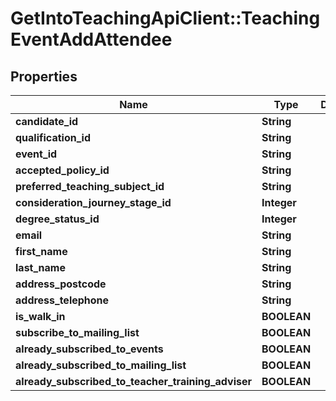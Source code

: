 # GetIntoTeachingApiClient::TeachingEventAddAttendee

## Properties
Name | Type | Description | Notes
------------ | ------------- | ------------- | -------------
**candidate_id** | **String** |  | [optional] 
**qualification_id** | **String** |  | [optional] 
**event_id** | **String** |  | 
**accepted_policy_id** | **String** |  | 
**preferred_teaching_subject_id** | **String** |  | [optional] 
**consideration_journey_stage_id** | **Integer** |  | [optional] 
**degree_status_id** | **Integer** |  | [optional] 
**email** | **String** |  | 
**first_name** | **String** |  | 
**last_name** | **String** |  | 
**address_postcode** | **String** |  | [optional] 
**address_telephone** | **String** |  | [optional] 
**is_walk_in** | **BOOLEAN** |  | [optional] 
**subscribe_to_mailing_list** | **BOOLEAN** |  | [optional] 
**already_subscribed_to_events** | **BOOLEAN** |  | [optional] 
**already_subscribed_to_mailing_list** | **BOOLEAN** |  | [optional] 
**already_subscribed_to_teacher_training_adviser** | **BOOLEAN** |  | [optional] 


